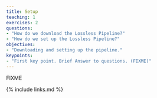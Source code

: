 ```yaml
---
title: Setup
teaching: 1
exercises: 2
questions:
- "How do we download the Lossless Pipeline?"
- "How do we set up the Lossless Pipeline?"
objectives:
- "Downloading and setting up the pipeline."
keypoints:
- "First key point. Brief Answer to questions. (FIXME)"
---
```

FIXME 


{% include links.md %}

